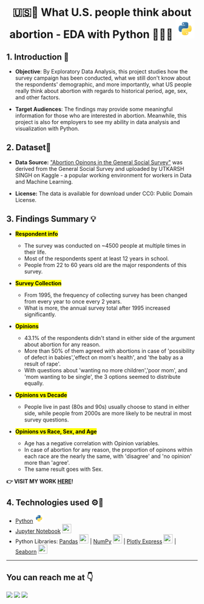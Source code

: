# <h1 align="center">:us::girl: What U.S. people think about abortion - EDA with Python :girl::us: <img src="https://github.com/PrinceCorwin/Useful-tech-icons/blob/main/images/python.png" width="50" height="50"></h1>

## **1. Introduction** :pushpin:

- **Objective**: By Exploratory Data Analysis, this project studies how the survey campaign has been conducted, what we still don't know about the respondents' demographic, and more importantly, what US people really think about abortion with regards to historical period, age, sex, and other factors.

- **Target Audiences**: The findings may provide some meaningful information for those who are interested in abortion. Meanwhile, this project is also for employers to see my ability in data analysis and visualization with Python.

## **2. Dataset**:microscope:

- **Data Source:** ["Abortion Opinons in the General Social Survey"](https://www.kaggle.com/datasets/utkarshx27/abortion-opinions-in-the-general-social-survey) was derived from the General Social Survey and uploaded by UTKARSH SINGH on Kaggle - a popular working environment for workers in Data and Machine Learning.

- **License:** The data is available for download under CC0: Public Domain License.

## **3. Findings Summary** :bulb:

 * <mark><b>Respondent info</b></mark> 
    * The survey was conducted on ~4500 people at multiple times in their life.<br>
    * Most of the respondents spent at least 12 years in school.<br>
    * People from 22 to 60 years old are the major respondents of this survey.
   
   
 * <mark><b>Survey Collection</b></mark> 
    * From 1995, the frequency of collecting survey has been changed from every year to once every 2 years.
    * What is more, the annual survey total after 1995 increased significantly.<br>
    
    
 * <mark><b>Opinions</b></mark>
    * 43.1% of the respondents didn't stand in either side of the argument about abortion for any reason.
    * More than 50% of them agreed with abortions in case of 'possibility of defect in babies','effect on mom's health', and 'the baby as a result of rape'.
    * With questions about 'wanting no more children','poor mom', and 'mom wanting to be single', the 3 options seemed to distribute equally.<br>
    
 
 * <mark><b>Opinions vs Decade</b></mark>
    * People live in past (80s and 90s) usually choose to stand in either side, while people from 2000s are more likely to be neutral in most survey questions.<br>
    
 
 * <mark><b>Opinions vs Race, Sex, and Age</b></mark>
    * Age has a negative correlation with Opinion variables.
    * In case of abortion for any reason, the proportion of opinons within each race are the nearly the same, with 'disagree' and 'no opinion' more than 'agree'.
    * The same result goes with Sex.

**👉 VISIT MY WORK [HERE](https://github.com/phucthichlai/Abortion/blob/main/What%20US%20people%20think%20about%20abortion%20-%20EDA.ipynb)!**

## 4. Technologies used ⚙️:satellite:
- [Python](https://coursera.org/share/9633cd154ac74544f87f83434258a90b) <img src="https://github.com/PrinceCorwin/Useful-tech-icons/blob/main/images/python.png" width="24" height="24">
- [Jupyter Notebook](https://jupyter.org/) <img src="https://user-images.githubusercontent.com/104643138/226098051-177ede6d-3fe5-49a8-8f57-446caf49f94c.png" width="24" height="24">
- Python Libraries: [Pandas](https://pandas.pydata.org/) <img src="https://user-images.githubusercontent.com/104643138/225993416-31cf4034-962c-4842-8821-5a5ccfc8e729.png" width="24" height="24"/> | [NumPy](https://numpy.org/) <img src="https://user-images.githubusercontent.com/104643138/225993758-e1b3af8b-47a0-405d-90ff-b2edeeac3d37.png" width="24" height="24"/> | [Plotly Express](https://plotly.com/python/plotly-express/) <img src="https://github.com/phucthichlai/Abortion/assets/104643138/2ccdf373-347c-4c72-9131-b7e62cd71dc8" width="24" height="24"/>
| [Seaborn](https://seaborn.pydata.org/) <img src="https://user-images.githubusercontent.com/104643138/225994199-d9f150a0-27b6-44bc-a581-2e21d7d0e9af.svg" width="24" height="24"/>

***

## You can reach me at 👇
<img href="https://www.facebook.com/dobaophuc98/" src="https://img.shields.io/badge/Facebook-@dobaophuc98-1877F2?style=for-the-badge&logo=Facebook"/>
<img href="https://www.linkedin.com/in/andy-data-analyst/" src="https://img.shields.io/badge/LinkedIn-@Andy_data_analyst-0A66C2?style=for-the-badge&logo=LinkedIn"/>
<img src="https://img.shields.io/badge/Gmail-dobaophuc1998@gmail.com-EA4335?style=for-the-badge&logo=Gmail"/>
